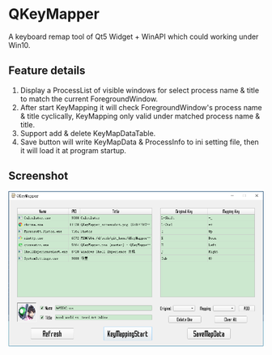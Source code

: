 # QKeyMapper
A keyboard remap tool of Qt5 Widget + WinAPI which could working under Win10.

## Feature details
1. Display a ProcessList of visible windows for select process name & title to match the current ForegroundWindow.  
2. After start KeyMapping it will check ForegroundWindow's process name & title cyclically, KeyMapping only valid under matched process name & title.
3. Support add & delete KeyMapDataTable.
4. Save button will write KeyMapData & ProcessInfo to ini setting file, then it will load it at program startup.

## Screenshot
![Screenshot](https://raw.githubusercontent.com/Zalafina/QKeyMapper/master/screenshot/QKeyMapper_screenshot_01.png)
